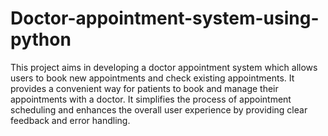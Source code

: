 # Doctor-appointment-system-using-python
This project aims in developing a doctor appointment system which allows users to book new appointments and check existing appointments. It provides a convenient way for patients to book and manage their appointments with a doctor. It simplifies the process of appointment scheduling and enhances the overall user experience by providing clear feedback and error handling.
